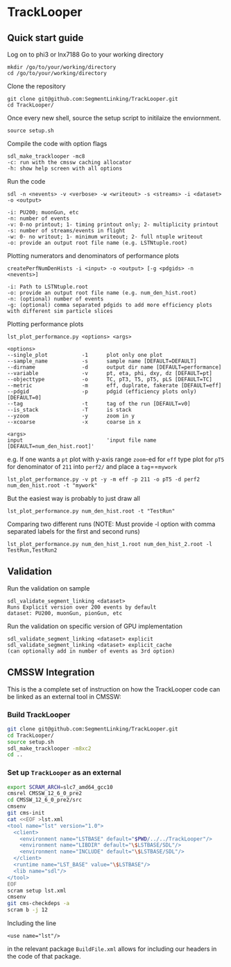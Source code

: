 # TrackLooper

## Quick start guide

Log on to phi3 or lnx7188
Go to your working directory

    mkdir /go/to/your/working/directory
    cd /go/to/your/working/directory
    
Clone the repository

    git clone git@github.com:SegmentLinking/TrackLooper.git
    cd TrackLooper/

Once every new shell, source the setup script to initilaize the enviornment.

    source setup.sh

Compile the code with option flags

    sdl_make_tracklooper -mc8
    -c: run with the cmssw caching allocator
    -h: show help screen with all options

Run the code
 
    sdl -n <nevents> -v <verbose> -w <writeout> -s <streams> -i <dataset> -o <output>

    -i: PU200; muonGun, etc
    -n: number of events
    -v: 0-no printout; 1- timing printout only; 2- multiplicity printout
    -s: number of streams/events in flight
    -w: 0- no writout; 1- minimum writeout; 2- full ntuple writeout
    -o: provide an output root file name (e.g. LSTNtuple.root)
    
Plotting numerators and denominators of performance plots

    createPerfNumDenHists -i <input> -o <output> [-g <pdgids> -n <nevents>]

    -i: Path to LSTNtuple.root
    -o: provide an output root file name (e.g. num_den_hist.root)
    -n: (optional) number of events
    -g: (optional) comma separated pdgids to add more efficiency plots with different sim particle slices
    
Plotting performance plots

    lst_plot_performance.py <options> <args>

    <options>
    --single_plot           -1      plot only one plot
    --sample_name           -s      sample name [DEFAULT=DEFAULT]
    --dirname               -d      output dir name [DEFAULT=performance]
    --variable              -v      pt, eta, phi, dxy, dz [DEFAULT=pt]
    --objecttype            -o      TC, pT3, T5, pT5, pLS [DEFAULT=TC]
    --metric                -m      eff, duplrate, fakerate [DEFAULT=eff]
    --pdgid                 -p      pdgid (efficiency plots only) [DEFAULT=0]
    --tag                   -t      tag of the run [DEFAULT=v0]
    --is_stack              -T      is stack
    --yzoom                 -y      zoom in y
    --xcoarse               -x      coarse in x

    <args>
    input                           'input file name [DEFAULT=num_den_hist.root]'

e.g. If one wants a `pt` plot with y-axis range `zoom`-ed for `eff` type plot for `pT5` for denominator of `211` into `perf2/` and place a `tag`==`mywork`

    lst_plot_performance.py -v pt -y -m eff -p 211 -o pT5 -d perf2 num_den_hist.root -t "mywork"
                                                                                                                                                           
But the easiest way is probably to just draw all

    lst_plot_performance.py num_den_hist.root -t "TestRun"

Comparing two different runs (NOTE: Must provide -l option with comma separated labels for the first and second runs)

    lst_plot_performance.py num_den_hist_1.root num_den_hist_2.root -l TestRun,TestRun2

## Validation
Run the validation on sample

    sdl_validate_segment_linking <dataset> 
    Runs Explicit version over 200 events by default
    dataset: PU200, muonGun, pionGun, etc

Run the validation on specific version of GPU implementation

    sdl_validate_segment_linking <dataset> explicit
    sdl_validate_segment_linking <dataset> explicit_cache
    (can optionally add in number of events as 3rd option)


## CMSSW Integration
This is the a complete set of instruction on how the TrackLooper code
can be linked as an external tool in CMSSW:

### Build TrackLooper
```bash
git clone git@github.com:SegmentLinking/TrackLooper.git
cd TrackLooper/
source setup.sh
sdl_make_tracklooper -m8xc2
cd ..
```

### Set up `TrackLooper` as an external
```bash
export SCRAM_ARCH=slc7_amd64_gcc10
cmsrel CMSSW_12_6_0_pre2
cd CMSSW_12_6_0_pre2/src
cmsenv
git cms-init
cat <<EOF >lst.xml
<tool name="lst" version="1.0">
  <client>
    <environment name="LSTBASE" default="$PWD/../../TrackLooper"/>
    <environment name="LIBDIR" default="\$LSTBASE/SDL"/>
    <environment name="INCLUDE" default="\$LSTBASE/SDL"/>
  </client>
  <runtime name="LST_BASE" value="\$LSTBASE"/>
  <lib name="sdl"/>
</tool>
EOF
scram setup lst.xml
cmsenv
git cms-checkdeps -a
scram b -j 12
```

Including the line
```
<use name="lst"/>
```
in the relevant package `BuildFile.xml` allows for
including our headers in the code of that package.
